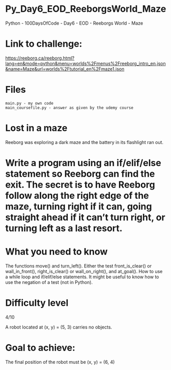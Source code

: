 # Py_Day6_EOD_ReeborgsWorld_Maze
Python - 100DaysOfCode - Day6 - EOD - Reeborgs World - Maze

# Link to challenge:
https://reeborg.ca/reeborg.html?lang=en&mode=python&menu=worlds%2Fmenus%2Freeborg_intro_en.json&name=Maze&url=worlds%2Ftutorial_en%2Fmaze1.json

# Files
    main.py - my own code
    main_coursefile.py - answer as given by the udemy course

# Lost in a maze
Reeborg was exploring a dark maze and the battery in its flashlight ran out.

# Write a program using an if/elif/else statement so Reeborg can find the exit. The secret is to have Reeborg follow along the right edge of the maze, turning right if it can, going straight ahead if it can’t turn right, or turning left as a last resort.

# What you need to know
The functions move() and turn_left().
Either the test front_is_clear() or wall_in_front(), right_is_clear() or wall_on_right(), and at_goal().
How to use a while loop and if/elif/else statements.
It might be useful to know how to use the negation of a test (not in Python).

# Difficulty level
4/10

A robot located at (x, y) = (5, 3) carries no objects.

# Goal to achieve:
The final position of the robot must be (x, y) = (6, 4)
